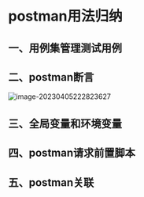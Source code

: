 # postman用法归纳



## 一、用例集管理测试用例

## 二、postman断言

![image-20230405222823627](C:\Users\lenovo\AppData\Roaming\Typora\typora-user-images\image-20230405222823627.png)

## 三、全局变量和环境变量

## 四、postman请求前置脚本

## 五、postman关联

## 